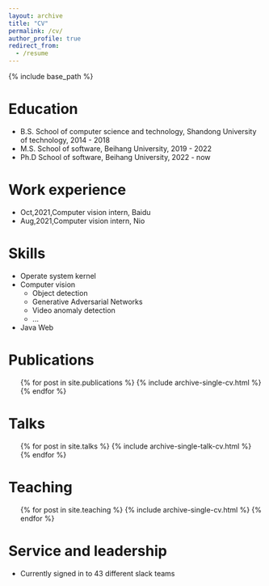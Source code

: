 ```yaml
---
layout: archive
title: "CV"
permalink: /cv/
author_profile: true
redirect_from:
  - /resume
---
```


{% include base_path %}

Education
======
* B.S. School of computer science and technology, Shandong University of technology, 2014 - 2018
* M.S. School of software, Beihang University, 2019 - 2022
* Ph.D School of software, Beihang University, 2022 - now

Work experience
======
* Oct,2021,Computer vision intern, Baidu
* Aug,2021,Computer vision intern, Nio
  
Skills
======
* Operate system kernel
* Computer vision
  * Object detection
  * Generative Adversarial Networks 
  * Video anomaly detection
  * ...
* Java Web

Publications
======
  <ul>{% for post in site.publications %}
    {% include archive-single-cv.html %}
  {% endfor %}</ul>
  
Talks
======
  <ul>{% for post in site.talks %}
    {% include archive-single-talk-cv.html %}
  {% endfor %}</ul>
  
Teaching
======
  <ul>{% for post in site.teaching %}
    {% include archive-single-cv.html %}
  {% endfor %}</ul>
  
Service and leadership
======
* Currently signed in to 43 different slack teams
